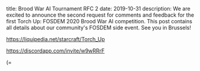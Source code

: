 title: Brood War AI Tournament RFC 2
date: 2019-10-31
description: We are excited to announce the second request for comments and feedback for the first Torch Up: FOSDEM 2020 Brood War AI competition. This post contains all details about our community's FOSDEM side event. See you in Brussels!

https://liquipedia.net/starcraft/Torch_Up

https://discordapp.com/invite/w9wRRrF



(=
